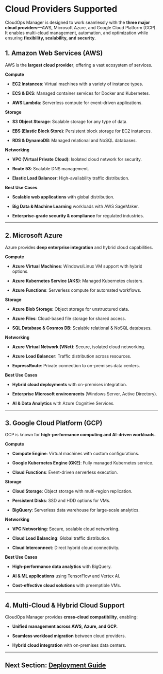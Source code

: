 # Cloud Providers Supported

CloudOps Manager is designed to work seamlessly with the **three major cloud providers**—AWS, Microsoft Azure, and Google Cloud Platform (GCP). It enables multi-cloud management, automation, and optimization while ensuring **flexibility, scalability, and security**.

## **1. Amazon Web Services (AWS)**  

AWS is the **largest cloud provider**, offering a vast ecosystem of services.  

**Compute**  

*   **EC2 Instances**: Virtual machines with a variety of instance types.  

*   **ECS & EKS**: Managed container services for Docker and Kubernetes.  

*   **AWS Lambda**: Serverless compute for event-driven applications.  

**Storage**  

*   **S3 Object Storage**: Scalable storage for any type of data.  

*   **EBS (Elastic Block Store)**: Persistent block storage for EC2 instances.  

*   **RDS & DynamoDB**: Managed relational and NoSQL databases.  

**Networking**  

*   **VPC (Virtual Private Cloud)**: Isolated cloud network for security.  

*   **Route 53**: Scalable DNS management.  

*   **Elastic Load Balancer**: High-availability traffic distribution.  

**Best Use Cases**  

*   **Scalable web applications** with global distribution.  

*   **Big Data & Machine Learning** workloads with AWS SageMaker.  

*   **Enterprise-grade security & compliance** for regulated industries.  

---

## **2. Microsoft Azure**  

Azure provides **deep enterprise integration** and hybrid cloud capabilities.  

**Compute**

*   **Azure Virtual Machines**: Windows/Linux VM support with hybrid options.  

*   **Azure Kubernetes Service (AKS)**: Managed Kubernetes clusters.  

*   **Azure Functions**: Serverless compute for automated workflows.  

**Storage**  

*   **Azure Blob Storage**: Object storage for unstructured data.  

*   **Azure Files**: Cloud-based file storage for shared access.  

*   **SQL Database & Cosmos DB**: Scalable relational & NoSQL databases.  

**Networking**  

*   **Azure Virtual Network (VNet)**: Secure, isolated cloud networking.  

*   **Azure Load Balancer**: Traffic distribution across resources.  

*   **ExpressRoute**: Private connection to on-premises data centers.  

**Best Use Cases**  

*   **Hybrid cloud deployments** with on-premises integration.  

*   **Enterprise Microsoft environments** (Windows Server, Active Directory).  

*   **AI & Data Analytics** with Azure Cognitive Services.  

---

## **3. Google Cloud Platform (GCP)**  

GCP is known for **high-performance computing and AI-driven workloads**.  

**Compute**  
*   **Compute Engine**: Virtual machines with custom configurations.  

*   **Google Kubernetes Engine (GKE)**: Fully managed Kubernetes service.  

*   **Cloud Functions**: Event-driven serverless execution.  

**Storage**  

*   **Cloud Storage**: Object storage with multi-region replication.  

*   **Persistent Disks**: SSD and HDD options for VMs.  

*   **BigQuery**: Serverless data warehouse for large-scale analytics.  

**Networking**  

*   **VPC Networking**: Secure, scalable cloud networking.  

*   **Cloud Load Balancing**: Global traffic distribution.  

*   **Cloud Interconnect**: Direct hybrid cloud connectivity.  

**Best Use Cases**  

*   **High-performance data analytics** with BigQuery.  

*   **AI & ML applications** using TensorFlow and Vertex AI.  

*   **Cost-effective cloud solutions** with preemptible VMs.  

---

## **4. Multi-Cloud & Hybrid Cloud Support**  

CloudOps Manager provides **cross-cloud compatibility**, enabling:  

*   **Unified management across AWS, Azure, and GCP.**  

*   **Seamless workload migration** between cloud providers.  

*   **Hybrid cloud integration** with on-premises data centers.  

---

## **Next Section: [Deployment Guide](deployment-guide.md)**